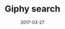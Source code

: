 ---
layout: site
title: "Giphy search"
date: 2017-03-27
categories: [community]
version: 4.0.0
major: 4
minor: 0
patch: 0
slug: giphy-search
link: https://codigorefinado.github.io/giphy-search/
submitter: lpolepeddi
permalink: /sites/:slug
---